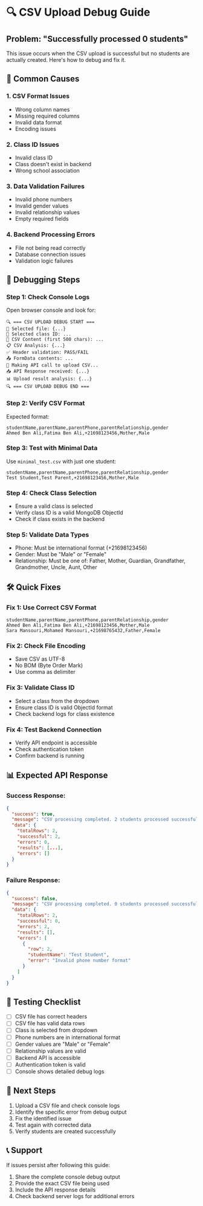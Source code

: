 # 🔍 CSV Upload Debug Guide

## Problem: "Successfully processed 0 students"

This issue occurs when the CSV upload is successful but no students are actually created. Here's how to debug and fix it.

## 🚨 Common Causes

### 1. **CSV Format Issues**

- Wrong column names
- Missing required columns
- Invalid data format
- Encoding issues

### 2. **Class ID Issues**

- Invalid class ID
- Class doesn't exist in backend
- Wrong school association

### 3. **Data Validation Failures**

- Invalid phone numbers
- Invalid gender values
- Invalid relationship values
- Empty required fields

### 4. **Backend Processing Errors**

- File not being read correctly
- Database connection issues
- Validation logic failures

## 🔧 Debugging Steps

### Step 1: Check Console Logs

Open browser console and look for:

```
🔍 === CSV UPLOAD DEBUG START ===
📁 Selected file: {...}
🎯 Selected class ID: ...
📄 CSV Content (first 500 chars): ...
📋 CSV Analysis: {...}
✅ Header validation: PASS/FAIL
📤 FormData contents: ...
🚀 Making API call to upload CSV...
📥 API Response received: {...}
📊 Upload result analysis: {...}
🔍 === CSV UPLOAD DEBUG END ===
```

### Step 2: Verify CSV Format

Expected format:

```csv
studentName,parentName,parentPhone,parentRelationship,gender
Ahmed Ben Ali,Fatima Ben Ali,+21698123456,Mother,Male
```

### Step 3: Test with Minimal Data

Use `minimal_test.csv` with just one student:

```csv
studentName,parentName,parentPhone,parentRelationship,gender
Test Student,Test Parent,+21698123456,Mother,Male
```

### Step 4: Check Class Selection

- Ensure a valid class is selected
- Verify class ID is a valid MongoDB ObjectId
- Check if class exists in the backend

### Step 5: Validate Data Types

- Phone: Must be international format (+21698123456)
- Gender: Must be "Male" or "Female"
- Relationship: Must be one of: Father, Mother, Guardian, Grandfather, Grandmother, Uncle, Aunt, Other

## 🛠️ Quick Fixes

### Fix 1: Use Correct CSV Format

```csv
studentName,parentName,parentPhone,parentRelationship,gender
Ahmed Ben Ali,Fatima Ben Ali,+21698123456,Mother,Male
Sara Mansouri,Mohamed Mansouri,+21698765432,Father,Female
```

### Fix 2: Check File Encoding

- Save CSV as UTF-8
- No BOM (Byte Order Mark)
- Use comma as delimiter

### Fix 3: Validate Class ID

- Select a class from the dropdown
- Ensure class ID is valid ObjectId format
- Check backend logs for class existence

### Fix 4: Test Backend Connection

- Verify API endpoint is accessible
- Check authentication token
- Confirm backend is running

## 📊 Expected API Response

### Success Response:

```json
{
  "success": true,
  "message": "CSV processing completed. 2 students processed successfully.",
  "data": {
    "totalRows": 2,
    "successful": 2,
    "errors": 0,
    "results": [...],
    "errors": []
  }
}
```

### Failure Response:

```json
{
  "success": false,
  "message": "CSV processing completed. 0 students processed successfully.",
  "data": {
    "totalRows": 2,
    "successful": 0,
    "errors": 2,
    "results": [],
    "errors": [
      {
        "row": 2,
        "studentName": "Test Student",
        "error": "Invalid phone number format"
      }
    ]
  }
}
```

## 🧪 Testing Checklist

- [ ] CSV file has correct headers
- [ ] CSV file has valid data rows
- [ ] Class is selected from dropdown
- [ ] Phone numbers are in international format
- [ ] Gender values are "Male" or "Female"
- [ ] Relationship values are valid
- [ ] Backend API is accessible
- [ ] Authentication token is valid
- [ ] Console shows detailed debug logs

## 🚀 Next Steps

1. Upload a CSV file and check console logs
2. Identify the specific error from debug output
3. Fix the identified issue
4. Test again with corrected data
5. Verify students are created successfully

## 📞 Support

If issues persist after following this guide:

1. Share the complete console debug output
2. Provide the exact CSV file being used
3. Include the API response details
4. Check backend server logs for additional errors
